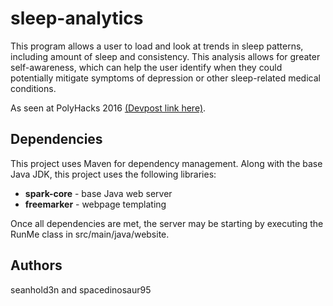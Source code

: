 # sleep-analytics

This program allows a user to load and look at trends in sleep patterns, including amount of sleep and consistency.  This analysis allows for greater self-awareness, which can help the user identify when they could potentially mitigate symptoms of depression or other sleep-related medical conditions.

As seen at PolyHacks 2016 [(Devpost link here)](https://devpost.com/software/i-can-haz-sleep).

## Dependencies
This project uses Maven for dependency management.  Along with the base Java JDK, this project uses the following libraries:
 * **spark-core** - base Java web server
 * **freemarker** - webpage templating
 
Once all dependencies are met, the server may be starting by executing the RunMe class in src/main/java/website.

## Authors
seanhold3n and spacedinosaur95
